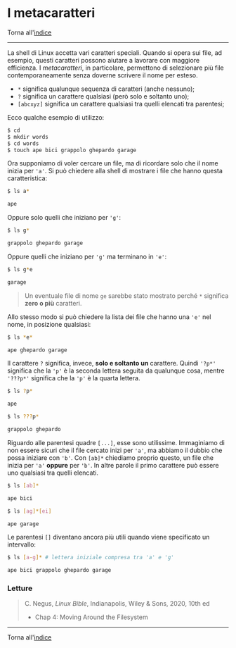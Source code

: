# I metacaratteri

Torna all'[indice](../toc.md)

---

La shell di Linux accetta vari caratteri speciali. Quando si opera sui file, ad esempio, questi caratteri possono aiutare a lavorare con maggiore efficienza. I _metacaratteri_, in particolare, permettono di selezionare più file contemporaneamente senza doverne scrivere il nome per esteso.

- `*` significa qualunque sequenza di caratteri (anche nessuno);
- `?` significa un carattere qualsiasi (però solo e soltanto uno);
- `[abcxyz]` significa un carattere qualsiasi tra quelli elencati tra parentesi;

Ecco qualche esempio di utilizzo:

```bash
$ cd
$ mkdir words
$ cd words
$ touch ape bici grappolo ghepardo garage
```

Ora supponiamo di voler cercare un file, ma di ricordare solo che il nome inizia per `'a'`. Si può chiedere alla shell di mostrare i file che hanno questa caratteristica:

```bash
$ ls a*

ape
```

Oppure solo quelli che iniziano per `'g'`:

```bash
$ ls g*

grappolo ghepardo garage
```

Oppure quelli che iniziano per `'g'` ma terminano in `'e'`:

```bash
$ ls g*e

garage
```

> Un eventuale file di nome `ge` sarebbe stato mostrato perché `*` significa **zero o più** caratteri.

Allo stesso modo si può chiedere la lista dei file che hanno una `'e'` nel nome, in posizione qualsiasi:

```bash
$ ls *e*

ape ghepardo garage
```

Il carattere `?` significa, invece, **solo e soltanto un** carattere. Quindi `'?p*'` significa che la `'p'` è la seconda lettera seguita da qualunque cosa, mentre `'???p*'` significa che la `'p'` è la quarta lettera.

```bash
$ ls ?p*

ape

$ ls ???p*

grappolo ghepardo
```

Riguardo alle parentesi quadre `[...]`, esse sono utilissime. Immaginiamo di non essere sicuri che il file cercato inizi per `'a'`, ma abbiamo il dubbio che possa iniziare con `'b'`. Con `[ab]*` chiediamo proprio questo, un file che inizia per `'a'` **oppure** per `'b'`. In altre parole il primo carattere può essere uno qualsiasi tra quelli elencati.

```bash
$ ls [ab]*

ape bici

$ ls [ag]*[ei]

ape garage
```

Le parentesi `[]` diventano ancora più utili quando viene specificato un intervallo:

```bash
$ ls [a-g]* # lettera iniziale compresa tra 'a' e 'g'

ape bici grappolo ghepardo garage
```

### Letture

> C. Negus, _Linux Bible_, Indianapolis, Wiley &amp; Sons, 2020, 10th ed
>
> - Chap 4: Moving Around the Filesystem

---

Torna all'[indice](../toc.md)
